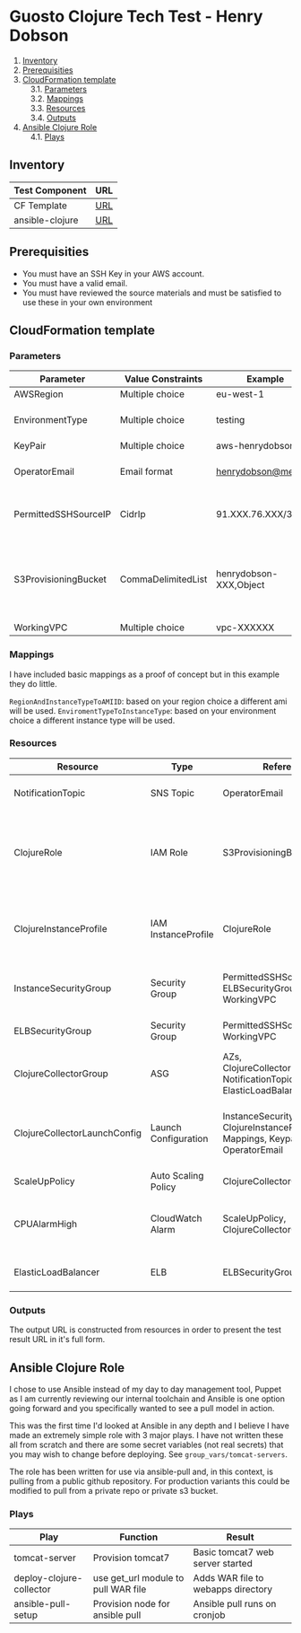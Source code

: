 # Guosto Clojure Tech Test - Henry Dobson

<!-- MDTOC maxdepth:6 firsth1:2 numbering:1 flatten:0 bullets:0 updateOnSave:1 -->

1. [Inventory](#inventory)   
2. [Prerequisities](#prerequisities)   
3. [CloudFormation template](#cloudformation-template)   
&emsp;3.1. [Parameters](#parameters)   
&emsp;3.2. [Mappings](#mappings)   
&emsp;3.3. [Resources](#resources)   
&emsp;3.4. [Outputs](#outputs)   
4. [Ansible Clojure Role](#ansible-clojure-role)   
&emsp;4.1. [Plays](#plays)   

<!-- /MDTOC -->

## Inventory

Test Component  | URL
--------------- | ------------------------------------------------------------
CF Template     | [URL](https://github.com/henrydobson/cloudformation-clojure)
ansible-clojure | [URL](https://github.com/henrydobson/ansible-clojure)

## Prerequisities

- You must have an SSH Key in your AWS account.
- You must have a valid email.
- You must have reviewed the source materials and must be satisfied to use these in your own environment

## CloudFormation template

### Parameters

Parameter            | Value Constraints  | Example                | Notes
-------------------- | ------------------ | ---------------------- | --------------------------------------------------------------------------------------------------------------------
AWSRegion            | Multiple choice    | eu-west-1              |
EnvironmentType      | Multiple choice    | testing                | This parameter will define the ami & instance type
KeyPair              | Multiple choice    | aws-henrydobson        |
OperatorEmail        | Email format       | henrydobson@me.com     | This email will be used for ASG notification via SNS
PermittedSSHSourceIP | CidrIp             | 91.XXX.76.XXX/32       | Security groups use this IP to restrict traffic for web and SSH
S3ProvisioningBucket | CommaDelimitedList | henrydobson-XXX,Object | This is not actively used in this example but demonstrates how S3 could be used in UserData. See LaunchConfiguration
WorkingVPC           | Multiple choice    | vpc-XXXXXX             |

### Mappings

I have included basic mappings as a proof of concept but in this example they do little.

`RegionAndInstanceTypeToAMIID`: based on your region choice a different ami will be used. `EnviromentTypeToInstanceType`: based on your environment choice a different instance type will be used.

### Resources

Resource                     | Type                 | References                                                                     | Notes
---------------------------- | -------------------- | ------------------------------------------------------------------------------ | ------------------------------------------------------------------------------------------------------------------------------------
NotificationTopic            | SNS Topic            | OperatorEmail                                                                  | Notifies topic with autoscaling errors and warnings
ClojureRole                  | IAM Role             | S3ProvisioningBucket                                                           | This is not actively used here however would allow GetObject requests from the specified S3 bucket in parameter S3ProvisioningBucket
ClojureInstanceProfile       | IAM InstanceProfile  | ClojureRole                                                                    | Associated to EC2 nodes in ASG from LaunchConfiguration so all autoscaling nodes inherit the role permissions
InstanceSecurityGroup        | Security Group       | PermittedSSHSourceIP, ELBSecurityGroup, WorkingVPC                             | Allows traffic from the ELBSecurityGroup and SSH from the PermittedSSHSourceIP
ELBSecurityGroup             | Security Group       | PermittedSSHSourceIP, WorkingVPC                                               | Allows traffic on 8080 from the PermittedSSHSourceIP
ClojureCollectorGroup        | ASG                  | AZs, ClojureCollectorLaunchConfig, NotificationTopic, ElasticLoadBalancer      | MultiAZ, ASG size 1-10, notications sent to SNS topic, ELB type HealthCheck
ClojureCollectorLaunchConfig | Launch Configuration | InstanceSecurityGroup, ClojureInstanceProfile, Mappings, Keypair OperatorEmail | UserData bootstraps nodes ready for ansible-pull. Commented actions show how one would provision with S3.
ScaleUpPolicy                | Auto Scaling Policy  | ClojureCollectorGroup                                                          | +1 simple scaling
CPUAlarmHigh                 | CloudWatch Alarm     | ScaleUpPolicy, ClojureCollectorGroup                                           | As requested, if CPUUtilization exceeds 70% for 2 periods of 5 mins, trigger alarm
ElasticLoadBalancer          | ELB                  | ELBSecurityGroup, AZs                                                          | MultiAZ, 8080-8080, HealthCheck points to test result URL

### Outputs

The output URL is constructed from resources in order to present the test result URL in it's full form.

## Ansible Clojure Role

I chose to use Ansible instead of my day to day management tool, Puppet as I am currently reviewing our internal toolchain and Ansible is one option going forward and you specifically wanted to see a pull model in action.

This was the first time I'd looked at Ansible in any depth and I believe I have made an extremely simple role with 3 major plays. I have not written these all from scratch and there are some secret variables (not real secrets) that you may wish to change before deploying. See `group_vars/tomcat-servers`.

The role has been written for use via ansible-pull and, in this context, is pulling from a public github repository. For production variants this could be modified to pull from a private repo or private s3 bucket.

### Plays

Play                     | Function                            | Result
------------------------ | ----------------------------------- | ----------------------------------
tomcat-server            | Provision tomcat7                   | Basic tomcat7 web server started
deploy-clojure-collector | use get_url module to pull WAR file | Adds WAR file to webapps directory
ansible-pull-setup       | Provision node for ansible pull     | Ansible pull runs on cronjob
